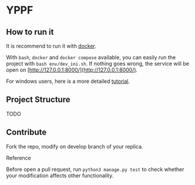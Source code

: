 # YPPF

## How to run it
It is recommend to run it with [docker](https://www.docker.com/).

With `bash`, `docker` and `docker compose` available,
you can easily run the project with `bash env/dev_ini.sh`.
If nothing goes wrong, the service will be open on
[http://127.0.0.1:8000/](http://127.0.0.1:8000/). 

For windows users, here is a more detailed
[tutorial](https://epu4t4i0lr.feishu.cn/docx/EJCod674HoghaoxB8NacRtvlnjc).

## Project Structure
TODO

## Contribute
Fork the repo, modify on develop branch of your replica.

Reference 

Before open a pull request, run `python3 manage.py test` to check whether your
modification affects other functionality.
